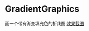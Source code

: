 # GradientGraphics
画一个带有渐变填充色的折线图
[效果截图](https://github.com/tsaievan/GradientGraphics/blob/master/Image/Snip20180223_1.png)

